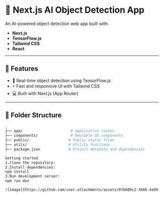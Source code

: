 # 🧠 Next.js AI Object Detection App

An AI-powered object detection web app built with:
- **Next.js**
- **TensorFlow.js**
- **Tailwind CSS**
- **React**

---

## 🚀 Features

- 🎯 Real-time object detection using TensorFlow.js
- ⚡ Fast and responsive UI with Tailwind CSS
- 💻 Built with Next.js (App Router)

---

## 📁 Folder Structure

```bash
.
├── app/                      # Application routes
├── components/               # Reusable UI components
├── public/                  # Public static files
├── utils/                   # Utility functions
├── package.json             # Project metadata and dependencies

Getting started
1.Clone the repository:
2.Install dependencies:
npm install
3.Run development server:
npm run dev

![image](https://github.com/user-attachments/assets/07b089c2-3686-4e09-b7a2-1fae1171cb2f)
